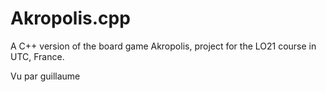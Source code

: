 # Akropolis.cpp

A C++ version of the board game Akropolis, project for the LO21 course in UTC, France.

Vu par guillaume

